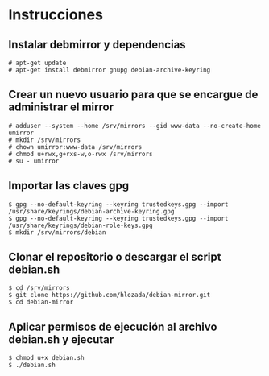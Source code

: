 # Instrucciones

## Instalar debmirror y dependencias

```
# apt-get update
# apt-get install debmirror gnupg debian-archive-keyring
```

## Crear un nuevo usuario para que se encargue de administrar el mirror

```
# adduser --system --home /srv/mirrors --gid www-data --no-create-home umirror
# mkdir /srv/mirrors
# chown umirror:www-data /srv/mirrors
# chmod u+rwx,g+rxs-w,o-rwx /srv/mirrors
# su - umirror
```

## Importar las claves gpg

```
$ gpg --no-default-keyring --keyring trustedkeys.gpg --import /usr/share/keyrings/debian-archive-keyring.gpg
$ gpg --no-default-keyring --keyring trustedkeys.gpg --import /usr/share/keyrings/debian-role-keys.gpg
$ mkdir /srv/mirrors/debian
```

## Clonar el repositorio o descargar el script debian.sh

```
$ cd /srv/mirrors
$ git clone https://github.com/hlozada/debian-mirror.git
$ cd debian-mirror
```

## Aplicar permisos de ejecución al archivo debian.sh y ejecutar

```
$ chmod u+x debian.sh
$ ./debian.sh
```
